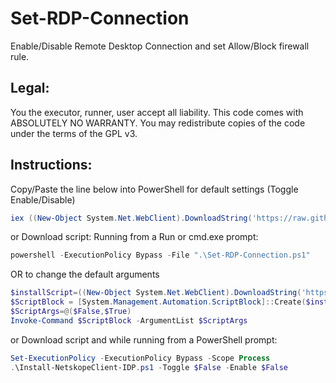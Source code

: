 # Set-RDP-Connection
Enable/Disable Remote Desktop Connection and set Allow/Block firewall rule.

## Legal:
You the executor, runner, user accept all liability.
This code comes with ABSOLUTELY NO WARRANTY.
You may redistribute copies of the code under the terms of the GPL v3.

## Instructions:
Copy/Paste the line below into PowerShell for default settings (Toggle Enable/Disable)
```powershell
iex ((New-Object System.Net.WebClient).DownloadString('https://raw.githubusercontent.com/awurthmann/Set-RDP-Connection/main/Set-RDP-Connection.ps1'))
```
or Download script:
Running from a Run or cmd.exe prompt:
```powershell
powershell -ExecutionPolicy Bypass -File ".\Set-RDP-Connection.ps1"
```
OR to change the default arguments
```powershell
$installScript=((New-Object System.Net.WebClient).DownloadString('https://raw.githubusercontent.com/awurthmann/Set-RDP-Connection/main/Set-RDP-Connection.ps1'))
$ScriptBlock = [System.Management.Automation.ScriptBlock]::Create($installScript)
$ScriptArgs=@($False,$True)
Invoke-Command $ScriptBlock -ArgumentList $ScriptArgs
```
or Download script and while running from a PowerShell prompt: 
```powershell
Set-ExecutionPolicy -ExecutionPolicy Bypass -Scope Process
.\Install-NetskopeClient-IDP.ps1 -Toggle $False -Enable $False
```
